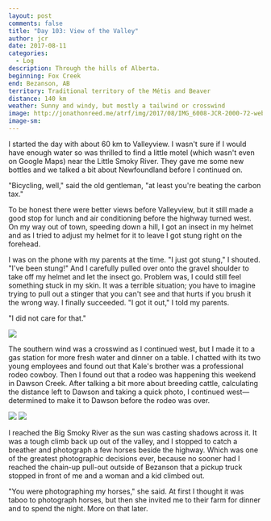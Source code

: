```yaml
---
layout: post
comments: false
title: "Day 103: View of the Valley"
author: jcr
date: 2017-08-11
categories:
  - Log
description: Through the hills of Alberta.
beginning: Fox Creek
end: Bezanson, AB
territory: Traditional territory of the Métis and Beaver
distance: 140 km
weather: Sunny and windy, but mostly a tailwind or crosswind
image: http://jonathonreed.me/atrf/img/2017/08/IMG_6008-JCR-2000-72-web.jpg
image-sm:
---
```


I started the day with about 60 km to Valleyview. I wasn't sure if I would have enough water so was thrilled to find a little motel (which wasn't even on Google Maps) near the Little Smoky River. They gave me some new bottles and we talked a bit about Newfoundland before I continued on. 

"Bicycling, well," said the old gentleman, "at least you're beating the carbon tax." 

To be honest there were better views before Valleyview, but it still made a good stop for lunch and air conditioning before the highway turned west. On my way out of town, speeding down a hill, I got an insect in my helmet and as I tried to adjust my helmet for it to leave I got stung right on the forehead. 

I was on the phone with my parents at the time. "I just got stung," I shouted. "I've been stung!" And I carefully pulled over onto the gravel shoulder to take off my helmet and let the insect go. Problem was, I could still feel something stuck in my skin. It was a terrible situation; you have to imagine trying to pull out a stinger that you can't see and that hurts if you brush it the wrong way. I finally succeeded. "I got it out," I told my parents.

"I did not care for that."

<img src="http://jonathonreed.me/atrf/img/2017/08/IMG_5986-JCR-2000-72-web.jpg">

The southern wind was a crosswind as I continued west, but I made it to a gas station for more fresh water and dinner on a table. I chatted with its two young employees and found out that Kale's brother was a professional rodeo cowboy. Then I found out that a rodeo was happening this weekend in Dawson Creek. After talking a bit more about breeding cattle, calculating the distance left to Dawson and taking a quick photo, I continued west—determined to make it to Dawson before the rodeo was over.

<img src="http://jonathonreed.me/atrf/img/2017/08/IMG_5990-JCR-2000-72-web.jpg">

<img src="http://jonathonreed.me/atrf/img/2017/08/IMG_5991-Pano-JCR-2000-72-web.jpg">

I reached the Big Smoky River as the sun was casting shadows across it. It was a tough climb back up out of the valley, and I stopped to catch a breather and photograph a few horses beside the highway. Which was one of the greatest photographic decisions ever, because no sooner had I reached the chain-up pull-out outside of Bezanson that a pickup truck stopped in front of me and a woman and a kid climbed out.

"You were photographing my horses," she said. At first I thought it was taboo to photograph horses, but then she invited me to their farm for dinner and to spend the night. More on that later.